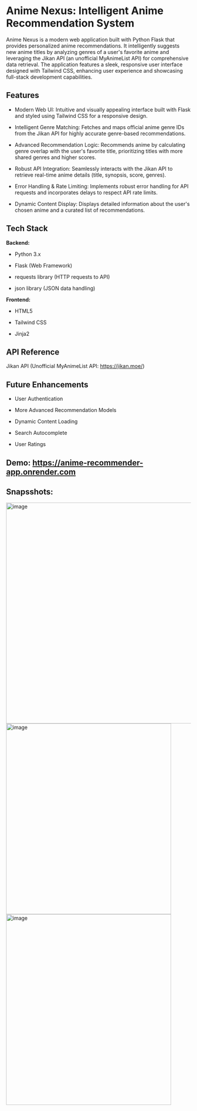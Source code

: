 # Anime Nexus: Intelligent Anime Recommendation System

Anime Nexus is a modern web application built with Python Flask that provides personalized anime recommendations. It intelligently suggests new anime titles by analyzing genres of a user's favorite anime and leveraging the Jikan API (an unofficial MyAnimeList API) for comprehensive data retrieval. The application features a sleek, responsive user interface designed with Tailwind CSS, enhancing user experience and showcasing full-stack development capabilities.

## Features

- Modern Web UI: Intuitive and visually appealing interface built with Flask and styled using Tailwind CSS for a responsive design.

- Intelligent Genre Matching: Fetches and maps official anime genre IDs from the Jikan API for highly accurate genre-based recommendations.

+ Advanced Recommendation Logic: Recommends anime by calculating genre overlap with the user's favorite title, prioritizing titles with more shared genres and higher scores.

+ Robust API Integration: Seamlessly interacts with the Jikan API to retrieve real-time anime details (title, synopsis, score, genres).

- Error Handling & Rate Limiting: Implements robust error handling for API requests and incorporates delays to respect API rate limits.

- Dynamic Content Display: Displays detailed information about the user's chosen anime and a curated list of recommendations.

## Tech Stack

**Backend:** 
- Python 3.x 
- Flask (Web Framework)
- requests library (HTTP requests to API)

- json library (JSON data handling)

**Frontend:** 
- HTML5

- Tailwind CSS 

- Jinja2 


## API Reference

Jikan API (Unofficial MyAnimeList API: https://jikan.moe/)
## Future Enhancements 
- User Authentication

- More Advanced Recommendation Models

- Dynamic Content Loading
- Search Autocomplete

- User Ratings

## Demo: https://anime-recommender-app.onrender.com

## Snapsshots: 

<img width="1361" height="602" alt="image" src="https://github.com/user-attachments/assets/67ae57ae-3035-4d7d-b32c-cf028a65d94c" />

<img width="450" height="520" alt="image" src="https://github.com/user-attachments/assets/a2d5a5df-ebe9-4c15-96ea-857566fd700b" />
<img width="450" height="520" alt="image" src="https://github.com/user-attachments/assets/b0e712cf-a52a-46d3-832d-7d0f0a15bca4" />




